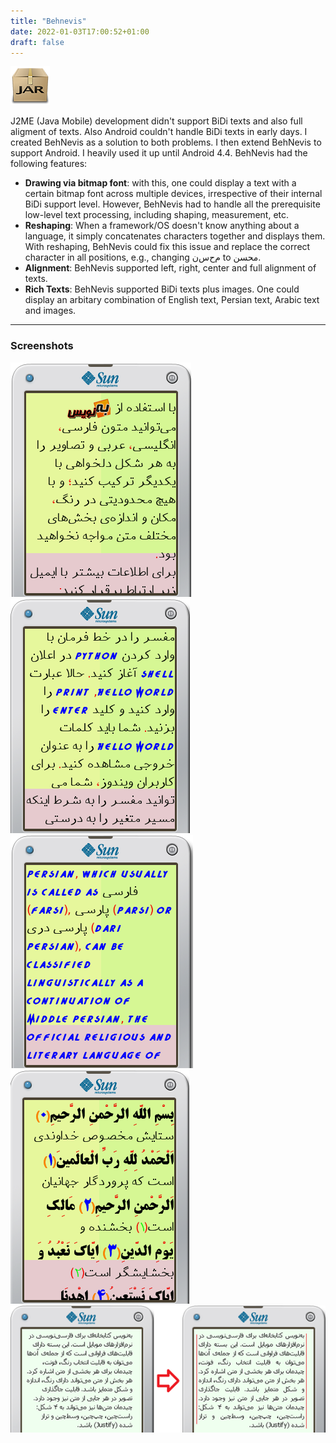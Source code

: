 ```yaml
---
title: "Behnevis"
date: 2022-01-03T17:00:52+01:00
draft: false
---
```


![icon](/images/behnevis/icon.png)

J2ME (Java Mobile) development didn't support BiDi texts and also full aligment of texts. Also Android couldn't handle BiDi texts in early days. I created BehNevis as a solution to both problems. I then extend BehNevis to support Android. I heavily used it up until Android 4.4. BehNevis had the following features: 

* **Drawing via bitmap font**: with this, one could display a text with a certain bitmap font across multiple devices, irrespective of their internal BiDi support level. However, BehNevis had to handle all the prerequisite low-level text processing, including shaping, measurement, etc.
* **Reshaping**: When a framework/OS doesn't know anything about a language, it simply concatenates characters together and displays them. With reshaping, BehNevis could fix this issue and replace the correct character in all positions, e.g., changing م‌ح‌س‌ن to محسن.
* **Alignment**: BehNevis supported left, right, center and full alignment of texts.
* **Rich Texts**: BehNevis supported BiDi texts plus images. One could display an arbitary combination of English text, Persian text, Arabic text and images.

---

### Screenshots

![screenshot1](/images/behnevis/screenshot1.png)
![screenshot2](/images/behnevis/screenshot2.png)
![screenshot3](/images/behnevis/screenshot3.png)
![screenshot4](/images/behnevis/screenshot4.png)
![screenshot5](/images/behnevis/screenshot5.png)